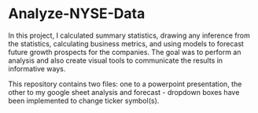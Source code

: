 # Analyze-NYSE-Data

In this project, I calculated summary statistics, drawing any inference from the statistics, calculating business metrics, and using models to forecast future growth prospects for the companies. The goal was to perform an analysis and also create visual tools to communicate the results in informative ways.

This repository contains two files: one to a powerpoint presentation, the other to my google sheet analysis and forecast - dropdown boxes have been implemented to change ticker symbol(s).
